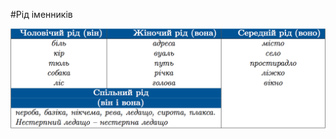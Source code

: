 #Рiд iменникiв

<div class="center">
<img src="../pics/5/4.png" width="700px" class="center"/>
</div>